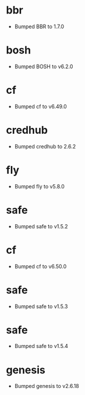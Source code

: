 # bbr

- Bumped BBR to 1.7.0

# bosh

- Bumped BOSH to v6.2.0

# cf

- Bumped cf to v6.49.0

# credhub

- Bumped credhub to 2.6.2

# fly

- Bumped fly to v5.8.0

# safe

- Bumped safe to v1.5.2

# cf

- Bumped cf to v6.50.0

# safe

- Bumped safe to v1.5.3

# safe

- Bumped safe to v1.5.4

# genesis

- Bumped genesis to v2.6.18
